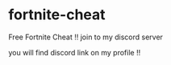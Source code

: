 # fortnite-cheat
Free Fortnite Cheat !! join to my discord server


you will find discord link on my profile !!
